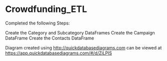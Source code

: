 # Crowdfunding_ETL

Completed the following Steps:

Create the Category and Subcategory DataFrames
Create the Campaign DataFrame
Create the Contacts DataFrame

Diagram created using http://quickdatabasediagrams.com can be viewed at https://app.quickdatabasediagrams.com/#/d/ZiLPlS

